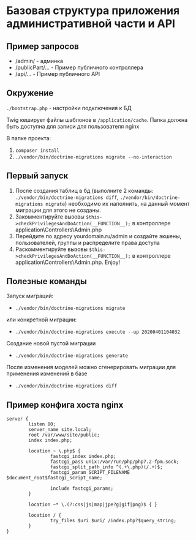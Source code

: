 # Базовая структура приложения административной части и API

## Пример запросов

- /admin/ - админка
- /publicPart/... - Пример публичного контроллера
- /api/... - Пример публичного API


## Окружение

`./bootstrap.php` - настройки подключения к БД


Twig кеширует файлы шаблонов в `/application/cache`. Папка должна быть доступна для записи для пользователя nginx

В папке проекта:

1. `composer install`
2. `./vendor/bin/doctrine-migrations migrate --no-interaction`



## Первый запуск

1. После создания таблиц в бд (выполните 2 команды: `./vendor/bin/doctrine-migrations diff`, `./vendor/bin/doctrine-migrations migrate`) необходимо их наполнить, на данный момент миграции для этого не созданы.
2. Закомментируйте вызовы `$this->checkPrivilegesAndDoAction(__FUNCTION__);` в контроллере application\Controllers\Admin.php
3. Перейдите по адресу yourdomain.ru/admin и создайте экшены, пользователей, группы и распределите права доступа
4. Раскомментируйте вызовы `$this->checkPrivilegesAndDoAction(__FUNCTION__);` в контроллере application\Controllers\Admin.php. Enjoy!




## Полезные команды

Запуск миграций:

- `./vendor/bin/doctrine-migrations migrate`

или конкретной миграции:

- `./vendor/bin/doctrine-migrations execute --up 20200401104032`

Создание новой пустой миграции

- `./vendor/bin/doctrine-migrations generate`

После изменения моделей можно сгенерировать миграции для применения изменений в базе

- `./vendor/bin/doctrine-migrations diff`

## Пример конфига хоста nginx

    server {
            listen 80;
            server_name site.local;
            root /var/www/site/public;
            index index.php;

            location ~ \.php$ {
                    fastcgi_index index.php;
                    fastcgi_pass unix:/var/run/php/php7.2-fpm.sock;
                    fastcgi_split_path_info ^(.+\.php)(/.+)$;
                    fastcgi_param SCRIPT_FILENAME $document_root$fastcgi_script_name;

                    include fastcgi_params;
            }

            location ~* \.(?:css|js|map|jpe?g|gif|png)$ { }

            location / {
                    try_files $uri $uri/ /index.php?$query_string;
            }
    }